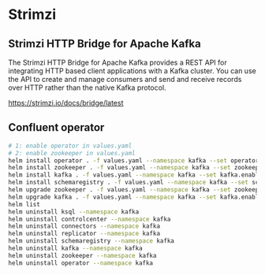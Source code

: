 # Strimzi

## Strimzi HTTP Bridge for Apache Kafka

The Strimzi HTTP Bridge for Apache Kafka provides a REST API for integrating HTTP based client applications with a Kafka cluster. You can use the API to create and manage consumers and send and receive records over HTTP rather than the native Kafka protocol.

https://strimzi.io/docs/bridge/latest

## Confluent operator

```bash
# 1: enable operator in values.yaml
# 2: enable zookeeper in values.yaml
helm install operator . -f values.yaml --namespace kafka --set operator.enabled=true
helm install zookeeper . -f values.yaml --namespace kafka --set zookeeper.enabled=true
helm install kafka . -f values.yaml --namespace kafka --set kafka.enabled=true
helm install schemaregistry . -f values.yaml --namespace kafka --set schemaregistry.enabled=true
helm upgrade zookeeper . -f values.yaml --namespace kafka --set zookeeper.enabled=true
helm upgrade kafka . -f values.yaml --namespace kafka --set kafka.enabled=true
helm list
helm uninstall ksql --namespace kafka
helm uninstall controlcenter --namespace kafka
helm uninstall connectors --namespace kafka
helm uninstall replicator --namespace kafka
helm uninstall schemaregistry --namespace kafka
helm uninstall kafka --namespace kafka
helm uninstall zookeeper --namespace kafka
helm uninstall operator --namespace kafka
```
